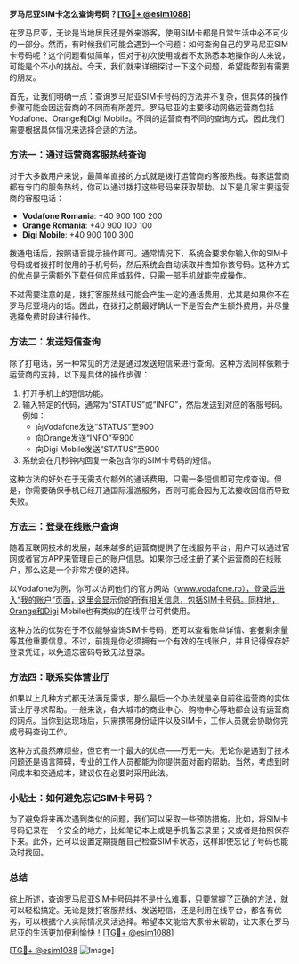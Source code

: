 **罗马尼亚SIM卡怎么查询号码？[[TG💪+ @esim1088](https://t.me/s/esim1088)]**

在罗马尼亚，无论是当地居民还是外来游客，使用SIM卡都是日常生活中必不可少的一部分。然而，有时候我们可能会遇到一个问题：如何查询自己的罗马尼亚SIM卡号码呢？这个问题看似简单，但对于初次使用或者不太熟悉本地操作的人来说，可能是个不小的挑战。今天，我们就来详细探讨一下这个问题，希望能帮到有需要的朋友。

首先，让我们明确一点：查询罗马尼亚SIM卡号码的方法并不复杂，但具体的操作步骤可能会因运营商的不同而有所差异。罗马尼亚的主要移动网络运营商包括Vodafone、Orange和Digi Mobile。不同的运营商有不同的查询方式，因此我们需要根据具体情况来选择合适的方法。

### **方法一：通过运营商客服热线查询**

对于大多数用户来说，最简单直接的方式就是拨打运营商的客服热线。每家运营商都有专门的服务热线，你可以通过拨打这些号码来获取帮助。以下是几家主要运营商的客服电话：

- **Vodafone Romania**: +40 900 100 200
- **Orange Romania**: +40 900 100 100
- **Digi Mobile**: +40 900 100 300

拨通电话后，按照语音提示操作即可。通常情况下，系统会要求你输入你的SIM卡号码或者拨打时使用的手机号码，然后系统会自动读取并告知你该号码。这种方式的优点是无需额外下载任何应用或软件，只需一部手机就能完成操作。

不过需要注意的是，拨打客服热线可能会产生一定的通话费用，尤其是如果你不在罗马尼亚境内的话。因此，在拨打之前最好确认一下是否会产生额外费用，并尽量选择免费时段进行操作。

### **方法二：发送短信查询**

除了打电话，另一种常见的方法是通过发送短信来进行查询。这种方法同样依赖于运营商的支持，以下是具体的操作步骤：

1. 打开手机上的短信功能。
2. 输入特定的代码，通常为“STATUS”或“INFO”，然后发送到对应的客服号码。例如：
   - 向Vodafone发送“STATUS”至900
   - 向Orange发送“INFO”至900
   - 向Digi Mobile发送“STATUS”至900
3. 系统会在几秒钟内回复一条包含你的SIM卡号码的短信。

这种方法的好处在于无需支付额外的通话费用，只需一条短信即可完成查询。但是，你需要确保手机已经开通国际漫游服务，否则可能会因为无法接收回信而导致失败。

### **方法三：登录在线账户查询**

随着互联网技术的发展，越来越多的运营商提供了在线服务平台，用户可以通过官网或者官方APP来管理自己的账户信息。如果你已经注册了某个运营商的在线账户，那么这是一个非常方便的选择。

以Vodafone为例，你可以访问他们的官方网站（www.vodafone.ro），登录后进入“我的账户”页面，这里会显示你的所有相关信息，包括SIM卡号码。同样地，Orange和Digi Mobile也有类似的在线平台可供使用。

这种方法的优势在于不仅能够查询SIM卡号码，还可以查看账单详情、套餐剩余量等其他重要信息。不过，前提是你必须拥有一个有效的在线账户，并且记得保存好登录凭证，以免遗忘密码导致无法登录。

### **方法四：联系实体营业厅**

如果以上几种方式都无法满足需求，那么最后一个办法就是亲自前往运营商的实体营业厅寻求帮助。一般来说，各大城市的商业中心、购物中心等地都会设有运营商的网点。当你到达现场后，只需携带身份证件以及SIM卡，工作人员就会协助你完成号码查询工作。

这种方式虽然麻烦些，但它有一个最大的优点——万无一失。无论你是遇到了技术问题还是语言障碍，专业的工作人员都能为你提供面对面的帮助。当然，考虑到时间成本和交通成本，建议仅在必要时采用此法。

### **小贴士：如何避免忘记SIM卡号码？**

为了避免将来再次遇到类似的问题，我们可以采取一些预防措施。比如，将SIM卡号码记录在一个安全的地方，比如笔记本上或是手机备忘录里；又或者是拍照保存下来。此外，还可以设置定期提醒自己检查SIM卡状态，这样即使忘记了号码也能及时找回。

### **总结**

综上所述，查询罗马尼亚SIM卡号码并不是什么难事，只要掌握了正确的方法，就可以轻松搞定。无论是拨打客服热线、发送短信，还是利用在线平台，都各有优劣，可以根据个人实际情况灵活选择。希望本文能给大家带来帮助，让大家在罗马尼亚的生活更加便利愉快！[[TG💪+ @esim1088](https://t.me/s/esim1088)]

[[TG💪+ @esim1088](https://t.me/s/esim1088) ![Image](https://i.postimg.cc/4NQfJmqS/Snipaste-2025-05-13-00-14-12.png)]